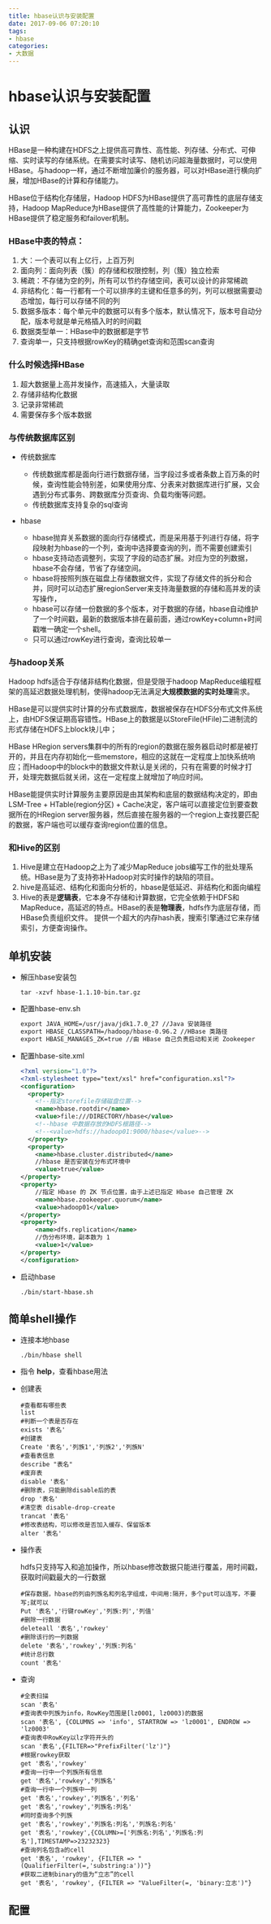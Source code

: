 ```yaml
---
title: hbase认识与安装配置
date: 2017-09-06 07:20:10
tags:
- hbase
categories:
- 大数据
---
```

# hbase认识与安装配置

## 认识

HBase是一种构建在HDFS之上提供高可靠性、高性能、列存储、分布式、可伸缩、实时读写的存储系统。在需要实时读写、随机访问超海量数据时，可以使用HBase。与hadoop一样，通过不断增加廉价的服务器，可以对HBase进行横向扩展，增加HBase的计算和存储能力。

HBase位于结构化存储层，Hadoop HDFS为HBase提供了高可靠性的底层存储支持，Hadoop MapReduce为HBase提供了高性能的计算能力，Zookeeper为HBase提供了稳定服务和failover机制。

 ### HBase中表的特点：

1. 大：一个表可以有上亿行，上百万列
2. 面向列：面向列表（簇）的存储和权限控制，列（簇）独立检索
3. 稀疏：不存储为空的列，所有可以节约存储空间，表可以设计的非常稀疏
4. 非结构化：每一行都有一个可以排序的主键和任意多的列，列可以根据需要动态增加，每行可以存储不同的列
5. 数据多版本：每个单元中的数据可以有多个版本，默认情况下，版本号自动分配，版本号就是单元格插入时的时间戳
6. 数据类型单一：HBase中的数据都是字节
7. 查询单一，只支持根据rowKey的精确get查询和范围scan查询

### 什么时候选择HBase 

1. 超大数据量上高并发操作，高速插入，大量读取
2. 存储非结构化数据
3. 记录非常稀疏
4. 需要保存多个版本数据

### 与传统数据库区别

- 传统数据库

  - 传统数据库都是面向行进行数据存储，当字段过多或者条数上百万条的时候，查询性能会特别差，如果使用分库、分表来对数据库进行扩展，又会遇到分布式事务、跨数据库分页查询、负载均衡等问题。
  - 传统数据库支持复杂的sql查询


- hbase

  - hbase抛弃关系数据的面向行存储模式，而是采用基于列进行存储，将字段映射为hbase的一个列，查询中选择要查询的列，而不需要创建索引
  - hbase支持动态调整列，实现了字段的动态扩展。对应为空的列数据，hbase不会存储，节省了存储空间。
  - hbase将按照列族在磁盘上存储数据文件，实现了存储文件的拆分和合并，同时可以动态扩展regionServer来支持海量数据的存储和高并发的读写操作，
  - hbase可以存储一份数据的多个版本，对于数据的存储，hbase自动维护了一个时间戳，最新的数据版本排在最前面，通过rowKey+column+时间戳唯一确定一个shell。
  - 只可以通过rowKey进行查询，查询比较单一

### 与hadoop关系

Hadoop hdfs适合于存储非结构化数据，但是受限于hadoop MapReduce编程框架的高延迟数据处理机制，使得hadoop无法满足**大规模数据的实时处理**需求。

HBase是可以提供实时计算的分布式数据库，数据被保存在HDFS分布式文件系统上，由HDFS保证期高容错性。HBase上的数据是以StoreFile(HFile)二进制流的形式存储在HDFS上block块儿中；

HBase HRegion servers集群中的所有的region的数据在服务器启动时都是被打开的，并且在内存初始化一些memstore，相应的这就在一定程度上加快系统响应；而Hadoop中的block中的数据文件默认是关闭的，只有在需要的时候才打开，处理完数据后就关闭，这在一定程度上就增加了响应时间。

HBase能提供实时计算服务主要原因是由其架构和底层的数据结构决定的，即由LSM-Tree + HTable(region分区) + Cache决定，客户端可以直接定位到要查数据所在的HRegion server服务器，然后直接在服务器的一个region上查找要匹配的数据，客户端也可以缓存查询region位置的信息。

### 和Hive的区别

1. Hive是建立在Hadoop之上为了减少MapReduce jobs编写工作的批处理系统。HBase是为了支持弥补Hadoop对实时操作的缺陷的项目。
2. hive是高延迟、结构化和面向分析的，hbase是低延迟、非结构化和面向编程
3. Hive的表是**逻辑表**，它本身不存储和计算数据，它完全依赖于HDFS和MapReduce，高延迟的特点。HBase的表是**物理表**，hdfs作为底层存储，而HBase负责组织文件。 提供一个超大的内存hash表，搜索引擎通过它来存储索引，方便查询操作。

## 单机安装

- 解压hbase安装包

  ```shell
  tar -xzvf hbase-1.1.10-bin.tar.gz
  ```

- 配置hbase-env.sh

  ```xml
  export JAVA_HOME=/usr/java/jdk1.7.0_27 //Java 安装路径
  export HBASE_CLASSPATH=/hadoop/hbase-0.96.2 //HBase 类路径
  export HBASE_MANAGES_ZK=true //由 HBase 自己负责启动和关闭 Zookeeper
  ```

- 配置hbase-site.xml

  ```xml
  <?xml version="1.0"?>  
  <?xml-stylesheet type="text/xsl" href="configuration.xsl"?>  
  <configuration>  
    <property>  
      <!--指定storefile存储磁盘位置-->
      <name>hbase.rootdir</name>  
      <value>file:///DIRECTORY/hbase</value>  
      <!--hbase 中数据存放的HDFS根路径-->
      <!--<value>hdfs://hadoop01:9000/hbase</value>-->
    </property>  
    <property>
      <name>hbase.cluster.distributed</name>
      //hbase 是否安装在分布式环境中
      <value>true</value>
  </property>
  <property>
      //指定 Hbase 的 ZK 节点位置，由于上述已指定 Hbase 自己管理 ZK
      <name>hbase.zookeeper.quorum</name>
      <value>hadoop01</value>
  </property>
  <property>
      <name>dfs.replication</name>
      //伪分布环境，副本数为 1
      <value>1</value>
  </property>
  </configuration>  
  ```

- 启动hbase

  ```shell
  ./bin/start-hbase.sh
  ```

## 简单shell操作

- 连接本地hbase

  ```shell
  ./bin/hbase shell
  ```

- 指令 **help**，查看hbase用法

- 创建表

  ```shell
  #查看都有哪些表
  list
  #判断一个表是否存在
  exists '表名'
  #创建表
  Create '表名','列族1','列族2','列族N'
  #查看表信息
  describe "表名"
  #废弃表
  disable '表名'
  #删除表，只能删除disable后的表
  drop '表名'
  #清空表 disable-drop-create
  trancat '表名'
  #修改表结构，可以修改是否加入缓存、保留版本
  alter '表名'
  ```

- 操作表

  hdfs只支持写入和追加操作，所以hbase修改数据只能进行覆盖，用时间戳，获取时间戳最大的一行数据

  ```shell
  #保存数据，hbase的列由列族名和列名字组成，中间用:隔开，多个put可以连写，不要写;就可以
  Put '表名','行键rowKey','列族:列','列值'
  #删除一行数据
  deleteall '表名','rowkey'
  #删除该行的一列数据
  delete '表名','rowkey','列族:列名'
  #统计总行数
  count '表名'
  ```

- 查询

  ```shell
  #全表扫描
  scan '表名'
  #查询表中列族为info，RowKey范围是[lz0001, lz0003)的数据
  scan '表名', {COLUMNS => 'info', STARTROW => 'lz0001', ENDROW => 'lz0003'
  #查询表中RowKey以lz字符开头的
  scan '表名',{FILTER=>"PrefixFilter('lz')"}
  #根据rowkey获取
  get '表名','rowkey'
  #查询一行中一个列族所有信息
  get '表名','rowkey','列族名'
  #查询一行中一个列族中一列
  get '表名','rowkey','列族名','列名'  
  get '表名','rowkey','列族名:列名'
  #同时查询多个列族
  get '表名','rowkey','列族名:列名','列族名:列名'
  get '表名','rowkey',{COLUMN>=['列族名:列名','列族名:列名'],TIMESTAMP=>23232323}
  #查询列名包含a的cell
  get '表名', 'rowkey', {FILTER => "(QualifierFilter(=,'substring:a'))"}
  #获取二进制binary的值为“立志”的cell
  get '表名', 'rowkey', {FILTER => "ValueFilter(=, 'binary:立志')"}
  ```


## 配置

